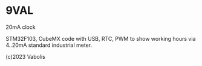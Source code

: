 # 9VAL
 20mA clock
 
 STM32F103, CubeMX code with USB, RTC, PWM to show working hours via 4..20mA standard industrial meter.
 
 (c)2023 Vabolis
 
